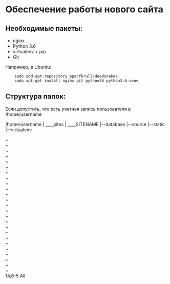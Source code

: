 Обеспечение работы нового сайта
================================
## Необходимые пакеты:
* nginx
* Python 3.6
* virtualenv + pip
* Git

Например, в Ubuntu:

        sudo add-apt-repository ppa:fkrull/deadsnakes
        sudo apt-get install nginx git python36 python3.6-venv

## Структура папок:
Если допустить, что есть учетная запись пользователя в /home/username

/home/username
|
____sites
    |
    ____SITENAME
        |--database
        |--source
        |--static
        |--virtualenv    




~                                                                                                                 
~                                                                                                                 
~                                                                                                                 
~                                                                                                                 
~                                                                                                                 
~                                                                                                                 
~                                                                                                                 
~                                                                                                                 
~                                                                                                                 
~                                                                                                                 
~                                                                                                                 
~                                                                                                                 
~                                                                                                                 
~                                                                                                                 
~                                                                                                                 
~                                                                                                                 
~                                                                                                                 
~                                                                                                                 
~                                                                                                                 
~                                                                                                                 
~                                                                                                                 
~                                                                                                                 
~                                                                                                                 
~                                                                                                                 
~                                                                                                                 
                                                                                                14,6-5        All

